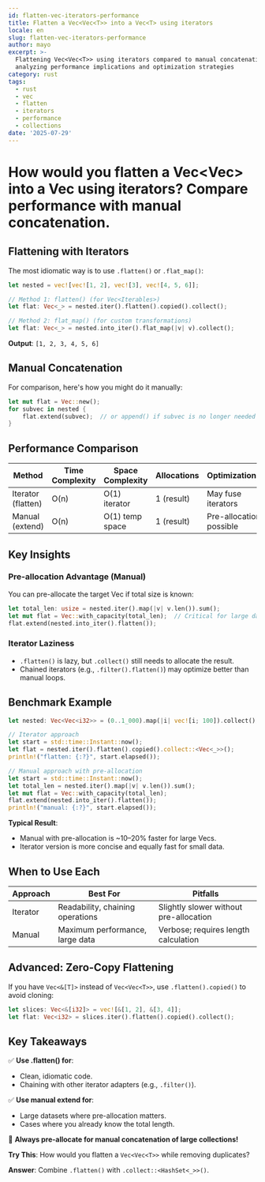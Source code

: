 ```yaml
---
id: flatten-vec-iterators-performance
title: Flatten a Vec<Vec<T>> into a Vec<T> using iterators
locale: en
slug: flatten-vec-iterators-performance
author: mayo
excerpt: >-
  Flattening Vec<Vec<T>> using iterators compared to manual concatenation,
  analyzing performance implications and optimization strategies
category: rust
tags:
  - rust
  - vec
  - flatten
  - iterators
  - performance
  - collections
date: '2025-07-29'
---
```


# How would you flatten a Vec<Vec<T>> into a Vec<T> using iterators? Compare performance with manual concatenation.

## Flattening with Iterators

The most idiomatic way is to use `.flatten()` or `.flat_map()`:

```rust
let nested = vec![vec![1, 2], vec![3], vec![4, 5, 6]];

// Method 1: flatten() (for Vec<Iterables>)
let flat: Vec<_> = nested.iter().flatten().copied().collect();

// Method 2: flat_map() (for custom transformations)
let flat: Vec<_> = nested.into_iter().flat_map(|v| v).collect();
```

**Output**: `[1, 2, 3, 4, 5, 6]`

## Manual Concatenation

For comparison, here's how you might do it manually:

```rust
let mut flat = Vec::new();
for subvec in nested {
    flat.extend(subvec);  // or append() if subvec is no longer needed
}
```

## Performance Comparison

| Method | Time Complexity | Space Complexity | Allocations | Optimizations |
|--------|-----------------|------------------|-------------|---------------|
| Iterator (flatten) | O(n) | O(1) iterator | 1 (result) | May fuse iterators |
| Manual (extend) | O(n) | O(1) temp space | 1 (result) | Pre-allocation possible |

## Key Insights

### Pre-allocation Advantage (Manual)

You can pre-allocate the target Vec if total size is known:

```rust
let total_len: usize = nested.iter().map(|v| v.len()).sum();
let mut flat = Vec::with_capacity(total_len);  // Critical for large datasets
flat.extend(nested.into_iter().flatten());
```

### Iterator Laziness

- `.flatten()` is lazy, but `.collect()` still needs to allocate the result.
- Chained iterators (e.g., `.filter().flatten()`) may optimize better than manual loops.

## Benchmark Example

```rust
let nested: Vec<Vec<i32>> = (0..1_000).map(|i| vec![i; 100]).collect();

// Iterator approach
let start = std::time::Instant::now();
let flat = nested.iter().flatten().copied().collect::<Vec<_>>();
println!("flatten: {:?}", start.elapsed());

// Manual approach with pre-allocation
let start = std::time::Instant::now();
let total_len = nested.iter().map(|v| v.len()).sum();
let mut flat = Vec::with_capacity(total_len);
flat.extend(nested.into_iter().flatten());
println!("manual: {:?}", start.elapsed());
```

**Typical Result**:
- Manual with pre-allocation is ~10–20% faster for large Vecs.
- Iterator version is more concise and equally fast for small data.

## When to Use Each

| Approach | Best For | Pitfalls |
|----------|----------|----------|
| Iterator | Readability, chaining operations | Slightly slower without pre-allocation |
| Manual | Maximum performance, large data | Verbose; requires length calculation |

## Advanced: Zero-Copy Flattening

If you have `Vec<&[T]>` instead of `Vec<Vec<T>>`, use `.flatten().copied()` to avoid cloning:

```rust
let slices: Vec<&[i32]> = vec![&[1, 2], &[3, 4]];
let flat: Vec<i32> = slices.iter().flatten().copied().collect();
```

## Key Takeaways

✅ **Use .flatten() for**:
- Clean, idiomatic code.
- Chaining with other iterator adapters (e.g., `.filter()`).

✅ **Use manual extend for**:
- Large datasets where pre-allocation matters.
- Cases where you already know the total length.

🚀 **Always pre-allocate for manual concatenation of large collections!**

**Try This**: How would you flatten a `Vec<Vec<T>>` while removing duplicates?

**Answer**: Combine `.flatten()` with `.collect::<HashSet<_>>()`.
